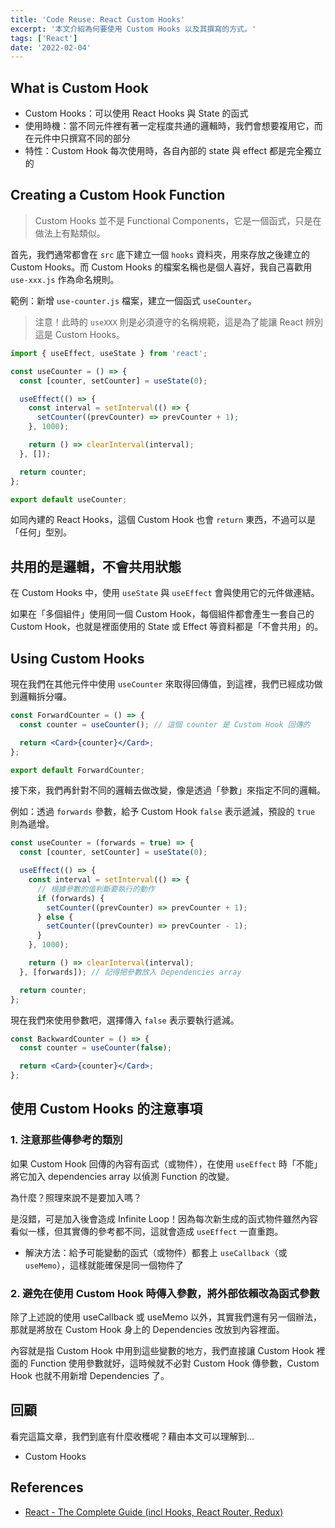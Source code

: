 ```yaml
---
title: 'Code Reuse: React Custom Hooks'
excerpt: '本文介紹為何要使用 Custom Hooks 以及其撰寫的方式。'
tags: ['React']
date: '2022-02-04'
---
```


## What is Custom Hook

- Custom Hooks：可以使用 React Hooks 與 State 的函式
- 使用時機：當不同元件裡有著一定程度共通的邏輯時，我們會想要複用它，而在元件中只撰寫不同的部分
- 特性：Custom Hook 每次使用時，各自內部的 state 與 effect 都是完全獨立的

## Creating a Custom Hook Function

> Custom Hooks 並不是 Functional Components，它是一個函式，只是在做法上有點類似。

首先，我們通常都會在 `src` 底下建立一個 `hooks` 資料夾，用來存放之後建立的 Custom Hooks。而 Custom Hooks 的檔案名稱也是個人喜好，我自己喜歡用 `use-xxx.js` 作為命名規則。

範例：新增 `use-counter.js` 檔案，建立一個函式 `useCounter`。

> 注意！此時的 `useXXX` 則是必須遵守的名稱規範，這是為了能讓 React 辨別這是 Custom Hooks。

```jsx
import { useEffect, useState } from 'react';

const useCounter = () => {
  const [counter, setCounter] = useState(0);

  useEffect(() => {
    const interval = setInterval(() => {
      setCounter((prevCounter) => prevCounter + 1);
    }, 1000);

    return () => clearInterval(interval);
  }, []);

  return counter;
};

export default useCounter;
```

如同內建的 React Hooks，這個 Custom Hook 也會 `return` 東西，不過可以是「任何」型別。

## 共用的是邏輯，不會共用狀態

在 Custom Hooks 中，使用 `useState` 與 `useEffect` 會與使用它的元件做連結。

如果在「多個組件」使用同一個 Custom Hook，每個組件都會產生一套自己的 Custom Hook，也就是裡面使用的 State 或 Effect 等資料都是「不會共用」的。

## Using Custom Hooks

現在我們在其他元件中使用 `useCounter` 來取得回傳值，到這裡，我們已經成功做到邏輯拆分囉。

```jsx
const ForwardCounter = () => {
  const counter = useCounter(); // 這個 counter 是 Custom Hook 回傳的

  return <Card>{counter}</Card>;
};

export default ForwardCounter;
```

接下來，我們再針對不同的邏輯去做改變，像是透過「參數」來指定不同的邏輯。

例如：透過 `forwards` 參數，給予 Custom Hook `false` 表示遞減，預設的 `true` 則為遞增。

```jsx
const useCounter = (forwards = true) => {
  const [counter, setCounter] = useState(0);

  useEffect(() => {
    const interval = setInterval(() => {
      // 根據參數的值判斷要執行的動作
      if (forwards) {
        setCounter((prevCounter) => prevCounter + 1);
      } else {
        setCounter((prevCounter) => prevCounter - 1);
      }
    }, 1000);

    return () => clearInterval(interval);
  }, [forwards]); // 記得把參數放入 Dependencies array

  return counter;
};
```

現在我們來使用參數吧，選擇傳入 `false` 表示要執行遞減。

```jsx
const BackwardCounter = () => {
  const counter = useCounter(false);

  return <Card>{counter}</Card>;
};
```

## 使用 Custom Hooks 的注意事項

### 1. 注意那些傳參考的類別

如果 Custom Hook 回傳的內容有函式（或物件），在使用 `useEffect` 時「不能」將它加入 dependencies array 以偵測 Function 的改變。

為什麼？照理來說不是要加入嗎？

是沒錯，可是加入後會造成 Infinite Loop！因為每次新生成的函式物件雖然內容看似一樣，但其實傳的參考都不同，這就會造成 `useEffect` 一直重跑。

- 解決方法：給予可能變動的函式（或物件）都套上 `useCallback`（或 `useMemo`），這樣就能確保是同一個物件了

### 2. 避免在使用 Custom Hook 時傳入參數，將外部依賴改為函式參數

除了上述說的使用 useCallback 或 useMemo 以外，其實我們還有另一個辦法，那就是將放在 Custom Hook 身上的 Dependencies 改放到內容裡面。

內容就是指 Custom Hook 中用到這些變數的地方，我們直接讓 Custom Hook 裡面的 Function 使用參數就好，這時候就不必對 Custom Hook 傳參數，Custom Hook 也就不用新增 Dependencies 了。

## 回顧

看完這篇文章，我們到底有什麼收穫呢？藉由本文可以理解到…

- Custom Hooks

## References

- [React - The Complete Guide (incl Hooks, React Router, Redux)](https://www.udemy.com/course/react-the-complete-guide-incl-redux/)
